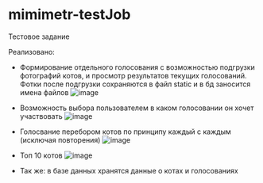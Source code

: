# mimimetr-testJob
Тестовое задание

Реализовано: 
 - Формирование отдельного голосования с возможностью подгрузки фотографий котов, и просмотр результатов текущих голосований. 
   Фотки после подгрузки сохраняются в файл static и в бд заносится имена файлов
![image](https://github.com/nursabir/mimimetr-testJob/assets/108527423/d90b364c-c452-4581-b494-7c0d8a5c4617)

 - Возможность выбора пользователем в каком голосовании он хочет участвовать
![image](https://github.com/nursabir/mimimetr-testJob/assets/108527423/0b4741f5-b965-4fa1-92c3-29d5c9d8d85b)


 -  Голосвание перебором котов по принципу каждый с каждым (исключая повторения)
   ![image](https://github.com/nursabir/mimimetr-testJob/assets/108527423/1a4bde0d-d393-4c2b-9007-c97cc8b2b8c5)

 - Топ 10 котов
   ![image](https://github.com/nursabir/mimimetr-testJob/assets/108527423/14a779f5-8f5a-4439-b567-2179ce180c84)

- Так же: в базе данных хранятся данные о котах и голосованиях

